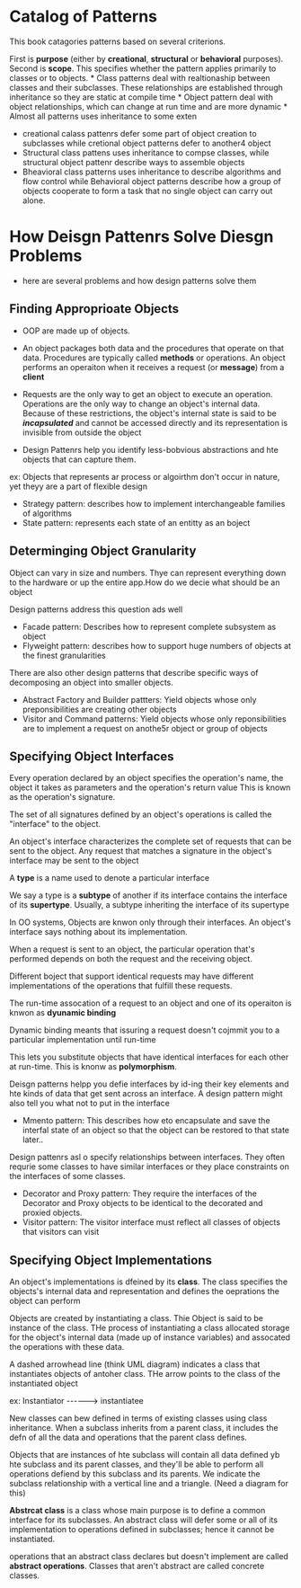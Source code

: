 # Catalog of Patterns

   This book catagories patterns based  on several criterions.

   First is **purpose** (either by **creational**, **structural** or **behavioral** purposes).
   Second is **scope**. This specifies whether the pattern applies primarily to classes or to objects.
        * Class patterns deal with realtionaship between classes and their subclasses. These relationships are established through inheritance so they are static at compile time
        * Object pattern deal with object relationships, which can change at run time and are more dynamic
        * Almost all patterns uses inheritance to some exten
   * creational calass pattenrs defer some part of object creation to subclasses while cretional object patterns defer to another4 object
   * Structural class pattens uses inheritance to compse classes, while structural object pattenr describe ways to assemble objects
   * Bheavioral class patterns uses inheritance to describe algorithms and flow control while Behavioral object patterns describe how a group of objects cooperate to form a task that no single object can carry out alone.

# How Deisgn Pattenrs Solve Diesgn Problems

* here are several problems and how design patterns solve them

## Finding Approprioate Objects

* OOP are made up of objects.
* An object packages both data and the procedures that operate on that data. Procedures are typically called **methods** or operations. An object performs an operaiton when it receives a request (or **message**) from a **client**

* Requests are the only way to get an object to execute an operation. Operations are the only way to change an object's internal data. Because of these restrictions, the object's internal state is said to be **_incapsulated_** and cannot be accessed directly and its representation is invisible from outside the object

* Design Pattenrs help you identify less-bobvious abstractions and hte objects that can capture them. 

ex: Objects that represents ar process or algoirthm don\'t occur in nature, yet theyy are a part of flexible design
 * Strategy pattern: describes how to implement interchangeable families of algorithms
 * State pattern: represents each state of an entitty as an boject

## Determinging Object Granularity

Object can vary in size and numbers. Thye can represent everything down to the hardware or up the entire app.How do we decie what should be an object

Design patterns address this question ads well
* Facade pattern: Describes how to represent complete subsystem as object
* Flyweight pattern: describes how to support huge numbers of objects at the finest granularities 


There are also other design patterns that describe specific ways of decomposing an object into smaller objects.

* Abstract Factory and Builder pattters: Yield objects whose only preponsibilities are creating other objects
* Visitor and Command patterns: Yield objects whose only reponsibilities are to implement a request on anothe5r object or group of objects

## Specifying Object Interfaces

Every operation declared by an object specifies the operation's name, the object it takes as parameters and the operation's return value This is known as the operation's signature.

The set of all signatures defined by an object's operations is called the "interface" to the object.

An object's interface characterizes the complete set of requests that can be sent to the object. 
Any request that matches a signature in the object's interface may be sent to the object

A **type** is a name used to denote a particular interface

We say a type is a **subtype** of another if its interface contains the interface of its **supertype**. Usually, a subtype inheriting the interface of its supertype

In OO systems, Objects are knwon only through their interfaces. An object's interface says nothing about its implementation. 

When a request is sent to an object, the particular operation that's performed depends on both the request and the receiving object.

Different boject that support identical requests may have different implementations of the operations that fulfill these requests.

The run-time assocation of a request to an object and one of its operaiton is knwon as **dyunamic binding**

Dynamic binding meants that issuring a request doesn't cojmmit you to a particular implementation until run-time

This lets you substitute objects that have identical interfaces for each other at run-time. This is knonw as **polymorphism**.

Deisgn patterns helpp you defie interfaces by id-ing their key elements and hte kinds of data that get sent across an interface. A design pattern might also tell you what not to put in the interface

* Mmento pattern: This describes how eto encapsulate and save the interfal state of an object so that the object can be restored to that state later..

Design pattenrs asl o specify relationships between interfaces. They often requrie some classes to have similar interfaces or they place constraints on the interfaces of some classes.

* Decorator and Proxy pattern: They require the interfaces of the Decorator and Proxy objects to be identical to the decorated and proxied objects.
* Visitor pattern: The visitor interface must reflect all classes of objects that visitors can visit

## Specifying Object Implementations

An object's implementations is dfeined by its **class**. The class specifies the objects's internal data and representation and defines the oeprations the object can perform

Objects are created by instantiating a class. Thie Object is said to be instance of the class. THe process of instantiating a class allocated storage for the object's internal data (made up of instance variables) and assocated the operations with these  data.

A dashed arrowhead line (think UML diagram) indicates a class that instantiates objects of antoher class. THe arrow points to the class of the instantiated object

ex: Instantiator ------> instantiatee

New classes can bew defined in terms of existing classes using class inheritance. When a subclass inherits from a parent class, it includes the defn of all the data and operations that the parent class defines.

Objects that are instances of hte subclass will contain all data defined yb hte subclass and its parent classes, and they'll be able to perform all operations defiend by this subclass and its parents. We indicate the subclass relationship with a vertical line and a triangle. (Need a diagram for this)

**Abstrcat class** is a class whose main purpose is to define a common interface for its subclasses. An abstract class will defer some or all of its implementation to operations defined in subclasses; hence  it cannot be instantiated.

operations that an abstract class declares but doesn't implement are called **abstract operations**. Classes that aren't abstract are called concrete classes.
